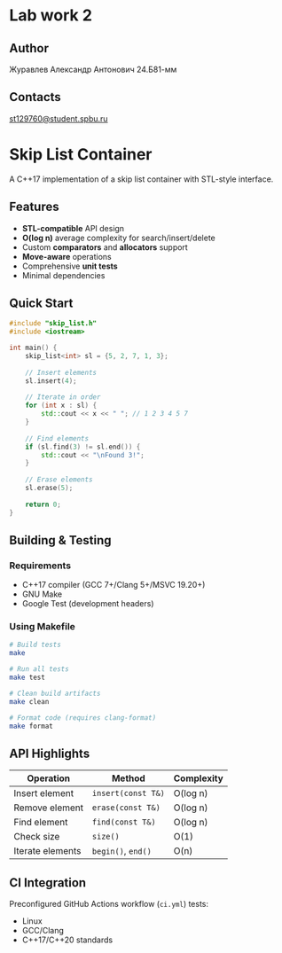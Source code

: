 # Lab work 2
## Author
Журавлев Александр Антонович 24.Б81-мм
## Contacts
st129760@student.spbu.ru

# Skip List Container

A C++17 implementation of a skip list container with STL-style interface.

## Features

- **STL-compatible** API design
- **O(log n)** average complexity for search/insert/delete
- Custom **comparators** and **allocators** support
- **Move-aware** operations
- Comprehensive **unit tests**
- Minimal dependencies

## Quick Start

```cpp
#include "skip_list.h"
#include <iostream>

int main() {
    skip_list<int> sl = {5, 2, 7, 1, 3};
    
    // Insert elements
    sl.insert(4);
    
    // Iterate in order
    for (int x : sl) {
        std::cout << x << " "; // 1 2 3 4 5 7
    }
    
    // Find elements
    if (sl.find(3) != sl.end()) {
        std::cout << "\nFound 3!";
    }
    
    // Erase elements
    sl.erase(5);
    
    return 0;
}
```

## Building & Testing

### Requirements
- C++17 compiler (GCC 7+/Clang 5+/MSVC 19.20+)
- GNU Make
- Google Test (development headers)

### Using Makefile

```bash
# Build tests
make

# Run all tests
make test

# Clean build artifacts
make clean

# Format code (requires clang-format)
make format
```

## API Highlights

| Operation          | Method                      | Complexity  |
|--------------------|-----------------------------|-------------|
| Insert element     | `insert(const T&)`          | O(log n)    |
| Remove element     | `erase(const T&)`           | O(log n)    |
| Find element       | `find(const T&)`            | O(log n)    |
| Check size         | `size()`                    | O(1)        |
| Iterate elements   | `begin()`, `end()`          | O(n)        |

## CI Integration

Preconfigured GitHub Actions workflow (`ci.yml`) tests:
- Linux
- GCC/Clang
- C++17/C++20 standards
